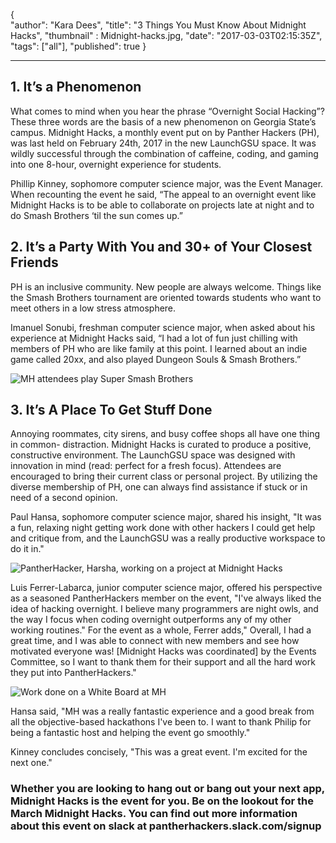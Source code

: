 {  
  "author": "Kara Dees",
  "title": "3 Things You Must Know About Midnight Hacks",
  "thumbnail" : Midnight-hacks.jpg,
  "date": "2017-03-03T02:15:35Z",
  "tags": ["all"],
  "published": true
}

---

## 1.  It’s a Phenomenon

What comes to mind when you hear the phrase “Overnight Social Hacking”?  These three words are the basis of a new phenomenon on Georgia State’s campus. Midnight Hacks, a monthly event put on by Panther Hackers (PH), was last held on February 24th, 2017 in the new LaunchGSU space. It was wildly successful through the combination of caffeine, coding, and gaming into one 8-hour, overnight experience for students.

Phillip Kinney, sophomore computer science major, was the Event Manager. When recounting the event he said, “The appeal to an overnight event like Midnight Hacks is to be able to collaborate on projects late at night and to do Smash Brothers ‘til the sun comes up.”


## 2. It’s a Party With You and 30+ of Your Closest Friends

PH is an inclusive community. New people are always welcome. Things like the Smash Brothers tournament are oriented towards students who want to meet others in a low stress atmosphere.

Imanuel Sonubi, freshman computer science major, when asked about his experience at Midnight Hacks said, “I had a lot of fun just chilling with members of PH who are like family at this point. I learned about an indie game called 20xx, and also played Dungeon Souls & Smash Brothers.”

![MH attendees play Super Smash Brothers](http://i.imgur.com/9YUKx7J.jpg)

## 3. It’s A Place To Get Stuff Done

Annoying roommates, city sirens, and busy coffee shops all have one thing in common- distraction. Midnight Hacks is curated to produce a positive, constructive environment. The LaunchGSU space was designed with innovation in mind (read: perfect for a fresh focus). Attendees are encouraged to bring their current class or personal project. By utilizing the diverse membership of PH, one can always find assistance if stuck or in need of a second opinion.

Paul Hansa, sophomore computer science major, shared his insight, "It was a fun, relaxing night getting work done with other hackers I could get help and critique from, and the LaunchGSU was a really productive workspace to do it in."

![PantherHacker, Harsha, working on a project at Midnight Hacks](http://i.imgur.com/Mz8puqZ.jpg)

Luis Ferrer-Labarca, junior computer science major, offered his perspective as a seasoned PantherHackers member on the event, "I've always liked the idea of hacking overnight. I believe many programmers are night owls, and the way I focus when coding overnight outperforms any of my other working routines." For the event as a whole, Ferrer adds," Overall, I had a great time, and I was able to connect with new members and see how motivated everyone was!  [Midnight Hacks was coordinated] by the Events Committee, so I want to thank them for their support and all the hard work they put into PantherHackers."

![Work done on a White Board at MH](http://i.imgur.com/jIPo1Co.jpg)

Hansa said, "MH was a really fantastic experience and a good break from all the objective-based hackathons I've been to. I want to thank Philip for being a fantastic host and helping the event go smoothly."

Kinney concludes concisely, "This was a great event. I'm excited for the next one."

### Whether you are looking to hang out or bang out your next app, Midnight Hacks is the event for you. Be on the lookout for the March Midnight Hacks. You can find out more information about this event on slack at pantherhackers.slack.com/signup
